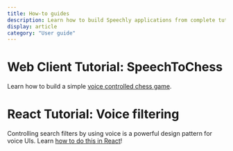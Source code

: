 ```yaml
---
title: How-to guides
description: Learn how to build Speechly applications from complete tutorials
display: article
category: "User guide"
---
```


# Web Client Tutorial: SpeechToChess

Learn how to build a simple [voice controlled chess game](/tutorials/web-client/).

# React Tutorial: Voice filtering

Controlling search filters by using voice is a powerful design pattern for voice UIs.
Learn [how to do this in React](/tutorials/react/)!